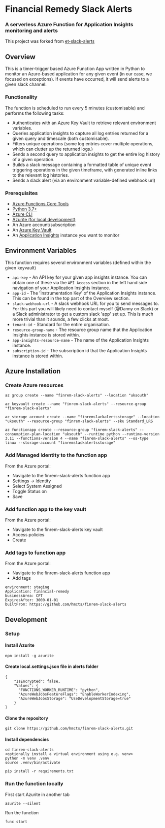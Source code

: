 # Financial Remedy Slack Alerts

### A serverless Azure Function for Application Insights monitoring and alerts
This project was forked from [et-slack-alerts](https://github.com/hmcts/et-slack-alerts)

## Overview

This is a timer-trigger based Azure Function App written in Python to monitor an Azure-based application for any given event (in our case, we focused on exceptions). If events have occurred, it will send alerts to a given slack channel. 

### Functionality
The function is scheduled to run every 5 minutes (customisable) and performs the following tasks:
- Authenticates with an Azure Key Vault to retrieve relevant environment variables.
- Queries application insights to capture all log entries returned for a given query and timescale (both customisable).
- Filters unique operations (some log entries cover multiple operations, which can clutter up the returned logs.)
- Sends a second query to application insights to get the entire log history of a given operation.
- Builds a slack message containing a formatted table of unique event triggering operations in the given timeframe, with generated inline links to the relevant log histories.
- Sends a slack alert (via an environment variable-defined webhook url)

### Prerequisites
- [Azure Functions Core Tools](https://learn.microsoft.com/en-us/azure/azure-functions/functions-run-local?tabs=macos%2Cisolated-process%2Cnode-v4%2Cpython-v2%2Chttp-trigger%2Ccontainer-apps&pivots=programming-language-csharp#install-the-azure-functions-core-tools)
- [Python 3.7+](https://www.python.org/downloads/)
- [Azure CLI](https://learn.microsoft.com/en-us/cli/azure/install-azure-cli)
- [Azurite (for local development)](https://learn.microsoft.com/en-us/azure/storage/common/storage-use-azurite?tabs=npm%2Cblob-storage)
- An Azure account/subscription
- An [Azure Key Vault](https://azure.microsoft.com/en-gb/products/key-vault)
- An [Application Insights](https://learn.microsoft.com/en-us/azure/azure-monitor/app/app-insights-overview?tabs=net) instance you want to monitor

## Environment Variables
This function requires several environment variables (defined within the given keyvault)
- `api-key` - An API key for your given app insights instance. You can obtain one of these via the `API Access` section in the left hand side navigation of your Application Insights instance.
- `app-id` - The 'Instrumentation Key' of the Application Insights instance. This can be found in the top part of the Overview section.
- `slack-webhook-url` - A slack webhook URL for you to send messages to. For this part you will likely need to contact myself (@Danny on Slack) or a Slack administrator to get a custom slack 'app' set up. This is much more trivial than it sounds, a few clicks at most.
- `tenant-id` - Standard for the entire organisation.
- `resource-group-name` - The resource group name that the Application Insights instance is stored within.
- `app-insights-resource-name` - The name of the Application Insights instance.
- `subscription-id` - The subscription id that the Application Insights instance is stored within.

## Azure Installation
### Create Azure resources
```
az group create --name "finrem-slack-alerts" --location "uksouth"
 
az keyvault create --name "finrem-slack-alerts" --resource-group "finrem-slack-alerts"
 
az storage account create --name "finremslackalertsstorage" --location "uksouth" --resource-group "finrem-slack-alerts" --sku Standard_LRS
 
az functionapp create --resource-group "finrem-slack-alerts" --consumption-plan-location "uksouth" --runtime python --runtime-version 3.11 --functions-version 4 --name "finrem-slack-alerts" --os-type linux --storage-account "finremslackalertsstorage"
```

### Add Managed Identity to the function app
From the Azure portal:
- Navigate to the finrem-slack-alerts function app
- Settings -> Identity
- Select System Assigned
- Toggle Status on
- Save

### Add function app to the key vault
From the Azure portal:
- Navigate to the finrem-slack-alerts key vault
- Access policies
- Create

### Add tags to function app
From the Azure portal:
- Navigate to the finrem-slack-alerts function app
- Add tags

```
environment: staging
Application: financial-remedy
businessArea: CFT
ExpiresAfter: 3000-01-01
builtFrom: https://github.com/hmcts/finrem-slack-alerts
```

## Development
### Setup
#### Install Azurite
```
npm install -g azurite
```

#### Create local.settings.json file in alerts folder
```
{
    "IsEncrypted": false,
    "Values": {
      "FUNCTIONS_WORKER_RUNTIME": "python",
      "AzureWebJobsFeatureFlags": "EnableWorkerIndexing",
      "AzureWebJobsStorage": "UseDevelopmentStorage=true"
    }
}
```

#### Clone the repository
```
git clone https://github.com/hmcts/finrem-slack-alerts.git
```

#### Install dependencies
```
cd finrem-slack-alerts
<optionally install a virtual environment using e.g. venv>
python -m venv .venv
source .venv/bin/activate

pip install -r requirements.txt
```

### Run the function locally
First start Azurite in another tab
```
azurite --silent
```

Run the function
```
func start
```
